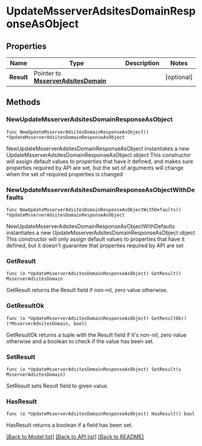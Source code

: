 # UpdateMsserverAdsitesDomainResponseAsObject

## Properties

Name | Type | Description | Notes
------------ | ------------- | ------------- | -------------
**Result** | Pointer to [**MsserverAdsitesDomain**](MsserverAdsitesDomain.md) |  | [optional] 

## Methods

### NewUpdateMsserverAdsitesDomainResponseAsObject

`func NewUpdateMsserverAdsitesDomainResponseAsObject() *UpdateMsserverAdsitesDomainResponseAsObject`

NewUpdateMsserverAdsitesDomainResponseAsObject instantiates a new UpdateMsserverAdsitesDomainResponseAsObject object
This constructor will assign default values to properties that have it defined,
and makes sure properties required by API are set, but the set of arguments
will change when the set of required properties is changed

### NewUpdateMsserverAdsitesDomainResponseAsObjectWithDefaults

`func NewUpdateMsserverAdsitesDomainResponseAsObjectWithDefaults() *UpdateMsserverAdsitesDomainResponseAsObject`

NewUpdateMsserverAdsitesDomainResponseAsObjectWithDefaults instantiates a new UpdateMsserverAdsitesDomainResponseAsObject object
This constructor will only assign default values to properties that have it defined,
but it doesn't guarantee that properties required by API are set

### GetResult

`func (o *UpdateMsserverAdsitesDomainResponseAsObject) GetResult() MsserverAdsitesDomain`

GetResult returns the Result field if non-nil, zero value otherwise.

### GetResultOk

`func (o *UpdateMsserverAdsitesDomainResponseAsObject) GetResultOk() (*MsserverAdsitesDomain, bool)`

GetResultOk returns a tuple with the Result field if it's non-nil, zero value otherwise
and a boolean to check if the value has been set.

### SetResult

`func (o *UpdateMsserverAdsitesDomainResponseAsObject) SetResult(v MsserverAdsitesDomain)`

SetResult sets Result field to given value.

### HasResult

`func (o *UpdateMsserverAdsitesDomainResponseAsObject) HasResult() bool`

HasResult returns a boolean if a field has been set.


[[Back to Model list]](../README.md#documentation-for-models) [[Back to API list]](../README.md#documentation-for-api-endpoints) [[Back to README]](../README.md)


